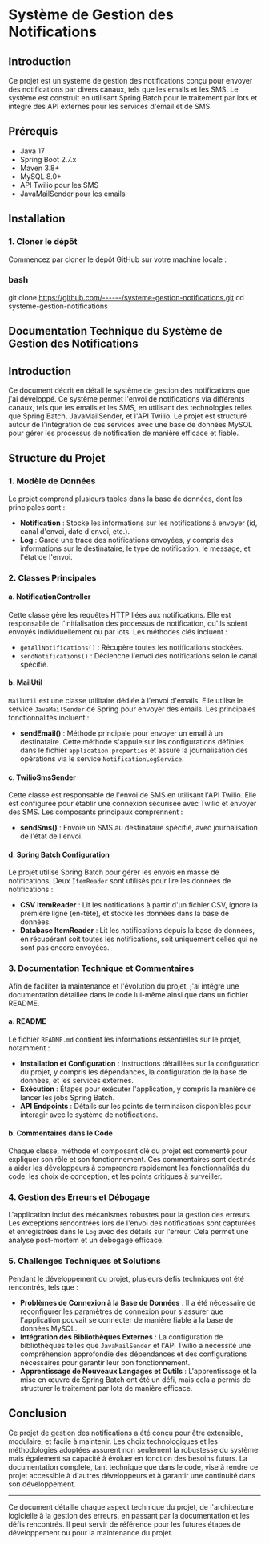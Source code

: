 # Système de Gestion des Notifications

## Introduction
Ce projet est un système de gestion des notifications conçu pour envoyer des notifications par divers canaux, tels que les emails et les SMS. Le système est construit en utilisant Spring Batch pour le traitement par lots et intègre des API externes pour les services d'email et de SMS.

## Prérequis
- Java 17
- Spring Boot 2.7.x
- Maven 3.8+
- MySQL 8.0+
- API Twilio pour les SMS
- JavaMailSender pour les emails

## Installation

### 1. Cloner le dépôt

Commencez par cloner le dépôt GitHub sur votre machine locale :

### bash
git clone https://github.com/------/systeme-gestion-notifications.git
cd systeme-gestion-notifications



## Documentation Technique du Système de Gestion des Notifications

## Introduction
Ce document décrit en détail le système de gestion des notifications que j'ai développé. Ce système permet l'envoi de notifications via différents canaux, tels que les emails et les SMS, en utilisant des technologies telles que Spring Batch, JavaMailSender, et l'API Twilio. Le projet est structuré autour de l'intégration de ces services avec une base de données MySQL pour gérer les processus de notification de manière efficace et fiable.

## Structure du Projet

### 1. Modèle de Données

Le projet comprend plusieurs tables dans la base de données, dont les principales sont :

- **Notification** : Stocke les informations sur les notifications à envoyer (id, canal d'envoi, date d'envoi, etc.).
- **Log** : Garde une trace des notifications envoyées, y compris des informations sur le destinataire, le type de notification, le message, et l'état de l'envoi.

### 2. Classes Principales

#### a. **NotificationController**
Cette classe gère les requêtes HTTP liées aux notifications. Elle est responsable de l'initialisation des processus de notification, qu'ils soient envoyés individuellement ou par lots. Les méthodes clés incluent :

- `getAllNotifications()` : Récupère toutes les notifications stockées.
- `sendNotifications()` : Déclenche l'envoi des notifications selon le canal spécifié.

#### b. **MailUtil**
`MailUtil` est une classe utilitaire dédiée à l'envoi d'emails. Elle utilise le service `JavaMailSender` de Spring pour envoyer des emails. Les principales fonctionnalités incluent :

- **sendEmail()** : Méthode principale pour envoyer un email à un destinataire. Cette méthode s'appuie sur les configurations définies dans le fichier `application.properties` et assure la journalisation des opérations via le service `NotificationLogService`.

#### c. **TwilioSmsSender**
Cette classe est responsable de l'envoi de SMS en utilisant l'API Twilio. Elle est configurée pour établir une connexion sécurisée avec Twilio et envoyer des SMS. Les composants principaux comprennent :

- **sendSms()** : Envoie un SMS au destinataire spécifié, avec journalisation de l'état de l'envoi.

#### d. **Spring Batch Configuration**
Le projet utilise Spring Batch pour gérer les envois en masse de notifications. Deux `ItemReader` sont utilisés pour lire les données de notifications :

- **CSV ItemReader** : Lit les notifications à partir d'un fichier CSV, ignore la première ligne (en-tête), et stocke les données dans la base de données.
- **Database ItemReader** : Lit les notifications depuis la base de données, en récupérant soit toutes les notifications, soit uniquement celles qui ne sont pas encore envoyées.

### 3. Documentation Technique et Commentaires

Afin de faciliter la maintenance et l'évolution du projet, j'ai intégré une documentation détaillée dans le code lui-même ainsi que dans un fichier README.

#### a. **README**
Le fichier `README.md` contient les informations essentielles sur le projet, notamment :

- **Installation et Configuration** : Instructions détaillées sur la configuration du projet, y compris les dépendances, la configuration de la base de données, et les services externes.
- **Exécution** : Étapes pour exécuter l'application, y compris la manière de lancer les jobs Spring Batch.
- **API Endpoints** : Détails sur les points de terminaison disponibles pour interagir avec le système de notifications.

#### b. **Commentaires dans le Code**
Chaque classe, méthode et composant clé du projet est commenté pour expliquer son rôle et son fonctionnement. Ces commentaires sont destinés à aider les développeurs à comprendre rapidement les fonctionnalités du code, les choix de conception, et les points critiques à surveiller.

### 4. Gestion des Erreurs et Débogage

L'application inclut des mécanismes robustes pour la gestion des erreurs. Les exceptions rencontrées lors de l'envoi des notifications sont capturées et enregistrées dans le `Log` avec des détails sur l'erreur. Cela permet une analyse post-mortem et un débogage efficace.

### 5. Challenges Techniques et Solutions

Pendant le développement du projet, plusieurs défis techniques ont été rencontrés, tels que :

- **Problèmes de Connexion à la Base de Données** : Il a été nécessaire de reconfigurer les paramètres de connexion pour s'assurer que l'application pouvait se connecter de manière fiable à la base de données MySQL.
- **Intégration des Bibliothèques Externes** : La configuration de bibliothèques telles que `JavaMailSender` et l'API Twilio a nécessité une compréhension approfondie des dépendances et des configurations nécessaires pour garantir leur bon fonctionnement.
- **Apprentissage de Nouveaux Langages et Outils** : L'apprentissage et la mise en œuvre de Spring Batch ont été un défi, mais cela a permis de structurer le traitement par lots de manière efficace.

## Conclusion

Ce projet de gestion des notifications a été conçu pour être extensible, modulaire, et facile à maintenir. Les choix technologiques et les méthodologies adoptées assurent non seulement la robustesse du système mais également sa capacité à évoluer en fonction des besoins futurs. La documentation complète, tant technique que dans le code, vise à rendre ce projet accessible à d'autres développeurs et à garantir une continuité dans son développement.

---

Ce document détaille chaque aspect technique du projet, de l'architecture logicielle à la gestion des erreurs, en passant par la documentation et les défis rencontrés. Il peut servir de référence pour les futures étapes de développement ou pour la maintenance du projet.
